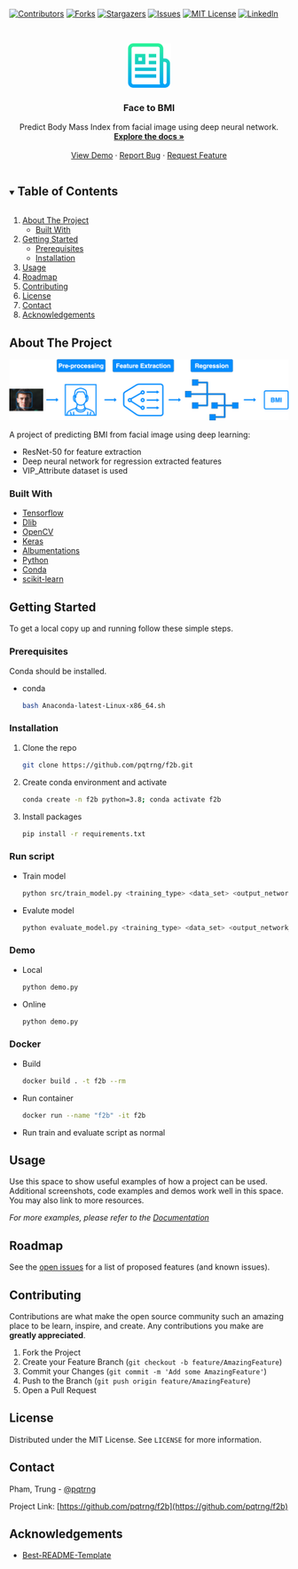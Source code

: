 [![Contributors][contributors-shield]][contributors-url]
[![Forks][forks-shield]][forks-url]
[![Stargazers][stars-shield]][stars-url]
[![Issues][issues-shield]][issues-url]
[![MIT License][license-shield]][license-url]
[![LinkedIn][linkedin-shield]][linkedin-url]

<!-- PROJECT LOGO -->
<br />
<p align="center">
  <a href="https://github.com/pqtrng/f2b">
    <img src="report/images/logo.png" alt="Logo" width="80" height="80">
  </a>

  <h3 align="center">Face to BMI</h3>

  <p align="center">
    Predict Body Mass Index from facial image using deep neural network.
    <br />
    <a href="https://github.com/pqtrng/f2b"><strong>Explore the docs »</strong></a>
    <br />
    <br />
    <a href="https://github.com/pqtrng/f2b">View Demo</a>
    ·
    <a href="https://github.com/pqtrng/f2b/issues">Report Bug</a>
    ·
    <a href="https://github.com/pqtrng/f2b/issues">Request Feature</a>
  </p>
</p>

<!-- TABLE OF CONTENTS -->
<details open="open">
  <summary><h2 style="display: inline-block">Table of Contents</h2></summary>
  <ol>
    <li>
      <a href="#about-the-project">About The Project</a>
      <ul>
        <li><a href="#built-with">Built With</a></li>
      </ul>
    </li>
    <li>
      <a href="#getting-started">Getting Started</a>
      <ul>
        <li><a href="#prerequisites">Prerequisites</a></li>
        <li><a href="#installation">Installation</a></li>
      </ul>
    </li>
    <li><a href="#usage">Usage</a></li>
    <li><a href="#roadmap">Roadmap</a></li>
    <li><a href="#contributing">Contributing</a></li>
    <li><a href="#license">License</a></li>
    <li><a href="#contact">Contact</a></li>
    <li><a href="#acknowledgements">Acknowledgements</a></li>
  </ol>
</details>

<!-- ABOUT THE PROJECT -->
## About The Project

[![Product Name Screen Shot][product-screenshot]](https://example.com)

A project of predicting BMI from facial image using deep learning:

- ResNet-50 for feature extraction
- Deep neural network for regression extracted features
- VIP_Attribute dataset is used

### Built With

- [Tensorflow](https://www.tensorflow.org/)
- [Dlib](http://dlib.net/)
- [OpenCV](https://opencv.org/)
- [Keras](https://keras.io/)
- [Albumentations](https://albumentations.ai/)
- [Python](https://www.python.org/)
- [Conda](https://docs.conda.io/en/latest/)
- [scikit-learn](https://scikit-learn.org/stable/)

<!-- GETTING STARTED -->
## Getting Started

To get a local copy up and running follow these simple steps.

### Prerequisites

Conda should be installed.

- conda

  ```sh
  bash Anaconda-latest-Linux-x86_64.sh
  ```

### Installation

1. Clone the repo

   ```sh
   git clone https://github.com/pqtrng/f2b.git
   ```

2. Create conda environment and activate

   ```sh
   conda create -n f2b python=3.8; conda activate f2b
   ```

3. Install packages

   ```sh
   pip install -r requirements.txt
   ```

### Run script

- Train model

   ```sh
   python src/train_model.py <training_type> <data_set> <output_network_type> False
   ```

- Evalute model

   ```sh
   python evaluate_model.py <training_type> <data_set> <output_network_type>
   ```

### Demo

- Local

  ```sh
  python demo.py
  ```

- Online

  ```sh
  python demo.py
  ```

### Docker

- Build

  ```sh
  docker build . -t f2b --rm
  ```

- Run container

  ```sh
  docker run --name "f2b" -it f2b
  ```

- Run train and evaluate script as normal

<!-- USAGE EXAMPLES -->
## Usage

Use this space to show useful examples of how a project can be used. Additional screenshots, code examples and demos work well in this space. You may also link to more resources.

_For more examples, please refer to the [Documentation](https://example.com)_

<!-- ROADMAP -->
## Roadmap

See the [open issues](https://github.com/pqtrng/f2b/issues) for a list of proposed features (and known issues).

<!-- CONTRIBUTING -->
## Contributing

Contributions are what make the open source community such an amazing place to be learn, inspire, and create. Any contributions you make are **greatly appreciated**.

1. Fork the Project
2. Create your Feature Branch (`git checkout -b feature/AmazingFeature`)
3. Commit your Changes (`git commit -m 'Add some AmazingFeature'`)
4. Push to the Branch (`git push origin feature/AmazingFeature`)
5. Open a Pull Request

<!-- LICENSE -->
## License

Distributed under the MIT License. See `LICENSE` for more information.

<!-- CONTACT -->
## Contact

Pham, Trung - [@pqtrng](https://twitter.com/pqtrng)

Project Link: [https://github.com/pqtrng/f2b](https://github.com/pqtrng/f2b)

<!-- ACKNOWLEDGEMENTS -->
## Acknowledgements

- [Best-README-Template](https://github.com/othneildrew/Best-README-Template)

<!-- MARKDOWN LINKS & IMAGES -->
<!-- https://www.markdownguide.org/basic-syntax/#reference-style-links -->
[contributors-shield]:  https://img.shields.io/github/contributors/pqtrng/f2b.svg?style=for-the-badge
[contributors-url]: https://github.com/pqtrng/f2b/graphs/contributors
[forks-shield]: https://img.shields.io/github/forks/pqtrng/f2b.svg?style=for-the-badge
[forks-url]: https://github.com/pqtrng/f2b/network/members
[stars-shield]: https://img.shields.io/github/stars/pqtrng/f2b.svg?style=for-the-badge
[stars-url]: https://github.com/pqtrng/f2b/stargazers
[issues-shield]: https://img.shields.io/github/issues/pqtrng/f2b.svg?style=for-the-badge
[issues-url]: https://github.com/pqtrng/f2b/issues
[license-shield]: https://img.shields.io/github/license/pqtrng/f2b.svg?style=for-the-badge
[license-url]: https://github.com/pqtrng/f2b/blob/main/LICENSE
[linkedin-shield]: https://img.shields.io/badge/-LinkedIn-black.svg?style=for-the-badge&logo=linkedin&colorB=555
[linkedin-url]: https://linkedin.com/in/pqtrng
[product-screenshot]: report/images/bmi_process.png
